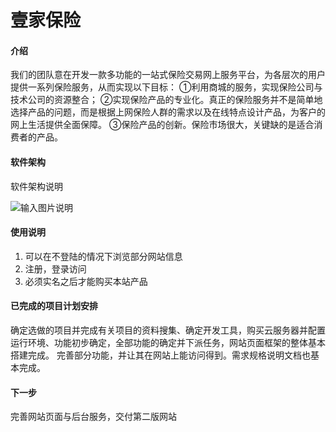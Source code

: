 # 壹家保险


#### 介绍
我们的团队意在开发一款多功能的一站式保险交易网上服务平台，为各层次的用户提供一系列保险服务，从而实现以下目标：
①利用商城的服务，实现保险公司与技术公司的资源整合；
②实现保险产品的专业化。真正的保险服务并不是简单地选择产品的问题，而是根据上网保险人群的需求以及在线特点设计产品，为客户的网上生活提供全面保障。
③保险产品的创新。保险市场很大，关键缺的是适合消费者的产品。


#### 软件架构
软件架构说明

![输入图片说明](https://images.gitee.com/uploads/images/2020/1112/134940_b831e5b7_8183275.png "功能模块图.png")

#### 使用说明

1.  可以在不登陆的情况下浏览部分网站信息
2.  注册，登录访问
3.  必须实名之后才能购买本站产品

#### 已完成的项目计划安排
确定选做的项目并完成有关项目的资料搜集、确定开发工具，购买云服务器并配置运行环境、功能初步确定，全部功能的确定并下派任务，网站页面框架的整体基本搭建完成。
完善部分功能，并让其在网站上能访问得到。需求规格说明文档也基本完成。
#### 下一步
完善网站页面与后台服务，交付第二版网站